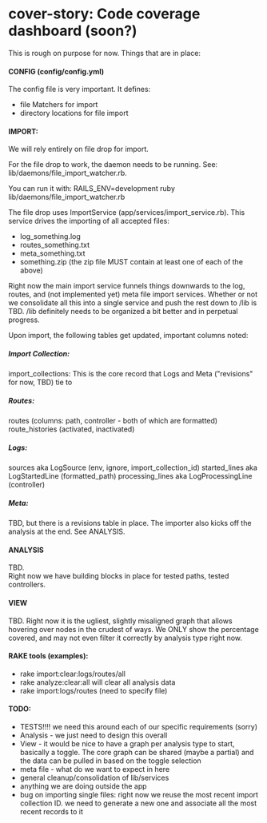cover-story: Code coverage dashboard (soon?)
===========

This is rough on purpose for now.  Things that are in place:

#### CONFIG (config/config.yml)

The config file is very important. It defines:
- file Matchers for import
- directory locations for file import


#### IMPORT:
We will rely entirely on file drop for import.  

For the file drop to work, the daemon needs to be running.  See: 
lib/daemons/file_import_watcher.rb.  

You can run it with: 
RAILS_ENV=development ruby lib/daemons/file_import_watcher.rb

The file drop uses ImportService (app/services/import_service.rb).  This service drives the importing of all accepted files:
- log_something.log
- routes_something.txt
- meta_something.txt
- something.zip (the zip file MUST contain at least one of each of the above)

Right now the main import service funnels things downwards to the log, routes, and (not implemented yet) meta file import services.  Whether or not we consolidate all this into a single service and push the rest down to /lib is TBD.  /lib definitely needs to be organized a bit better and in perpetual progress.

Upon import, the following tables get updated, important columns noted:

##### Import Collection:
import_collections: This is the core record that Logs and Meta ("revisions" for now, TBD) tie to

##### Routes: 
routes (columns: path, controller - both of which are formatted)
route_histories (activated, inactivated)

##### Logs:
sources aka LogSource (env, ignore, import_collection_id)
started_lines aka LogStartedLine (formatted_path)
processing_lines aka LogProcessingLine (controller)

##### Meta:
TBD, but there is a revisions table in place.
The importer also kicks off the analysis at the end.  See ANALYSIS.


#### ANALYSIS
TBD.  
Right now we have building blocks in place for tested paths, tested controllers.


#### VIEW
TBD.
Right now it is the ugliest, slightly misaligned graph that allows hovering over nodes in the crudest of ways.  We ONLY show the percentage covered, and may not even filter it correctly by analysis type right now.


#### RAKE tools (examples):
- rake import:clear:logs/routes/all
- rake analyze:clear:all will clear all analysis data
- rake import:logs/routes (need to specify file)


#### TODO:
- TESTS!!!! we need this around each of our specific requirements (sorry)
- Analysis - we just need to design this overall
- View - it would be nice to have a graph per analysis type to start, basically a toggle. The core graph can be shared (maybe a partial) and the data can be pulled in based on the toggle selection
- meta file - what do we want to expect in here
- general cleanup/consolidation of lib/services
- anything we are doing outside the app
- bug on importing single files: right now we reuse the most recent import collection ID. we need to generate a new one and associate all the most recent records to it

